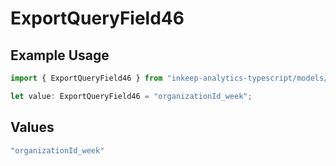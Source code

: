 # ExportQueryField46

## Example Usage

```typescript
import { ExportQueryField46 } from "inkeep-analytics-typescript/models/operations";

let value: ExportQueryField46 = "organizationId_week";
```

## Values

```typescript
"organizationId_week"
```